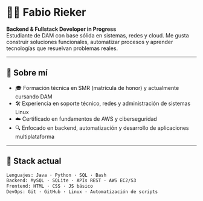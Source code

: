 # 👨‍💻 Fabio Rieker

**Backend & Fullstack Developer in Progress**  
Estudiante de DAM con base sólida en sistemas, redes y cloud. Me gusta construir soluciones funcionales, automatizar procesos y aprender tecnologías que resuelvan problemas reales.

---

## 🧭 Sobre mí

- 🎓 Formación técnica en SMR (matrícula de honor) y actualmente cursando DAM  
- 🛠 Experiencia en soporte técnico, redes y administración de sistemas Linux  
- ☁️ Certificado en fundamentos de AWS y ciberseguridad  
- 🔍 Enfocado en backend, automatización y desarrollo de aplicaciones multiplataforma  

---

## 🧰 Stack actual

```txt
Lenguajes: Java · Python · SQL · Bash  
Backend: MySQL · SQLite · APIs REST · AWS EC2/S3  
Frontend: HTML · CSS · JS básico  
DevOps: Git · GitHub · Linux · Automatización de scripts  

